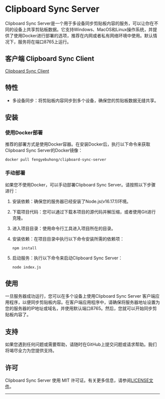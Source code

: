 
# Clipboard Sync Server

Clipboard Sync Server是一个用于多设备同步剪贴板内容的服务，可以让你在不同的设备上共享剪贴板数据。它支持Windows、MacOS和Linux操作系统，并提供了使用Docker进行部署的选项，推荐在内网或者私有网络环境中使用。默认情况下，服务将在端口8765上运行。
## 客户端 Clipboard Sync Client
[Clipboard Sync Client](https://github.com/liuzhenghang/clipboard-sync-client)
## 特性

- 多设备同步：将剪贴板内容同步到多个设备，确保您的剪贴板数据无缝共享。

## 安装

### 使用Docker部署

推荐的部署方式是使用Docker容器。在安装Docker后，执行以下命令来获取Clipboard Sync Server的Docker镜像：

```shell
docker pull fengyebuhong/clipboard-sync-server
```

### 手动部署

如果您不使用Docker，可以手动部署Clipboard Sync Server。请按照以下步骤进行：

1. 安装依赖：确保您的服务器已经安装了Node.js(v16.17.1)环境。

2. 下载项目代码：您可以通过下载本项目的源代码并解压缩，或者使用Git进行克隆。

3. 进入项目目录：使用命令行工具进入项目所在的目录。

4. 安装依赖：在项目目录中执行以下命令安装所需的依赖项：

   ```shell
   npm install
   ```

5. 启动服务：执行以下命令来启动Clipboard Sync Server：

   ```shell
   node index.js
   ```

## 使用

一旦服务器成功运行，您可以在多个设备上使用Clipboard Sync Server 客户端应用程序，以便同步剪贴板内容。在客户端应用程序中，请确保将服务器地址设置为您的服务器的IP地址或域名，并使用默认端口8765。然后，您就可以开始同步剪贴板内容了。

## 支持

如果您遇到任何问题或需要帮助，请随时在GitHub上提交问题或请求帮助。我们将竭尽全力为您提供支持。

## 许可

Clipboard Sync Server 使用 MIT 许可证。有关更多信息，请参阅[LICENSE文件](LICENSE)。

---
